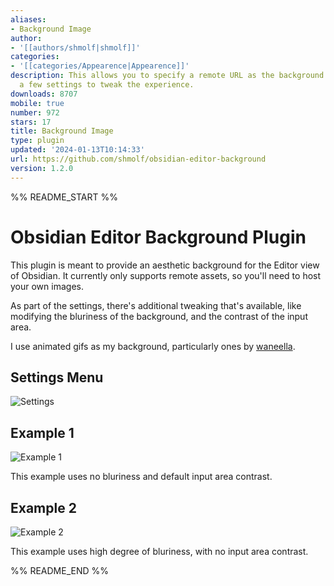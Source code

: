 ```yaml
---
aliases:
- Background Image
author:
- '[[authors/shmolf|shmolf]]'
categories:
- '[[categories/Appearence|Appearence]]'
description: This allows you to specify a remote URL as the background image, and
  a few settings to tweak the experience.
downloads: 8707
mobile: true
number: 972
stars: 17
title: Background Image
type: plugin
updated: '2024-01-13T10:14:33'
url: https://github.com/shmolf/obsidian-editor-background
version: 1.2.0
---
```


%% README_START %%

# Obsidian Editor Background Plugin

This plugin is meant to provide an aesthetic background for the Editor view of Obsidian.
It currently only supports remote assets, so you'll need to host your own images.

As part of the settings, there's additional tweaking that's available, like modifying the
bluriness of the background, and the contrast of the input area.

I use animated gifs as my background, particularly ones by [waneella](https://waneella.com/).

## Settings Menu
![Settings](https://raw.githubusercontent.com/shmolf/obsidian-editor-background/HEAD/screenshots/SettingsMenu.jpg)

## Example 1
![Example 1](https://raw.githubusercontent.com/shmolf/obsidian-editor-background/HEAD/screenshots/Example1.jpg)

This example uses no bluriness and default input area contrast.

## Example 2
![Example 2](https://raw.githubusercontent.com/shmolf/obsidian-editor-background/HEAD/screenshots/Example2.jpg)

This example uses high degree of bluriness, with no input area contrast.


%% README_END %%